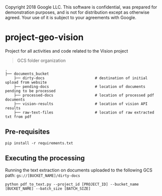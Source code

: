 Copyright 2018 Google LLC. This software is confidential, was prepared for
demonstration purposes, and is not for distribution except as otherwise agreed.
Your use of it is subject to your agreements with Google.

# project-geo-vision

Project for all activities and code related to the Vision project  

> GCS folder organization
```
.
├── documents_bucket                     
	├── dirty-docs                       # destination of initial upload from website
	├── pending-docs                     # location of documents pending to be processed
	├── processed-docs                   # location of processed pdf documents
	├── vision-results                   # location of vision API results
	├── raw-text-files                   # location of raw extracted txt from pdf

```

## Pre-requisites

`pip install -r requirements.txt`

## Executing the processing

Running the text extraction on documents uploaded to the following GCS path:
`gs://[BUCKET_NAME]/dirty-docs`

```shell
python pdf_to_text.py --project_id [PROJECT_ID] --bucket_name [BUCKET_NAME] --batch_size [BATCH_SIZE]
```
